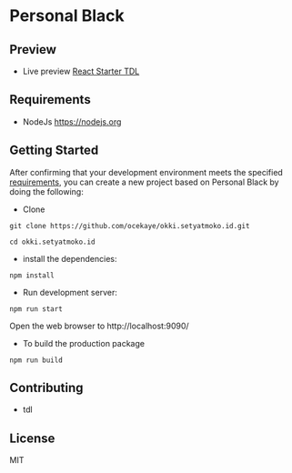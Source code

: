 # Personal Black

## Preview

- Live preview <a href="http://okki.setyatmoko.id/" target="_blank">React Starter TDL</a>

## Requirements

- NodeJs https://nodejs.org

## Getting Started

After confirming that your development environment meets the specified [requirements](#requirements), you can create a new project based on Personal Black by doing the following:

- Clone

```
git clone https://github.com/ocekaye/okki.setyatmoko.id.git
```

```
cd okki.setyatmoko.id
```

- install the dependencies:

```
npm install
```

- Run development server:

```
npm run start
```

Open the web browser to http://localhost:9090/

- To build the production package

```
npm run build
```

## Contributing

- tdl

## License

MIT
